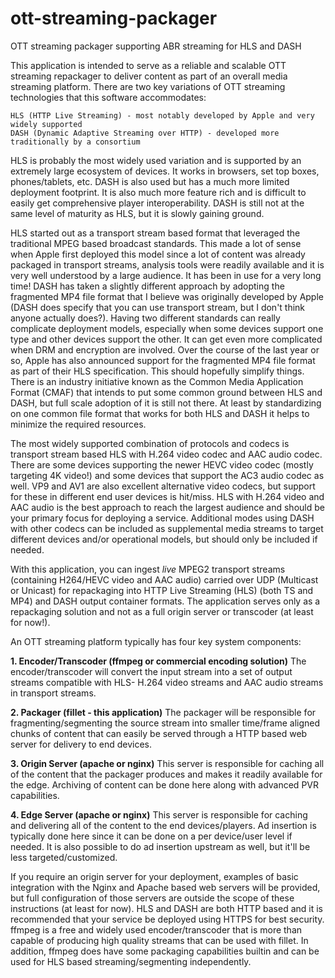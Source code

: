 # ott-streaming-packager
OTT streaming packager supporting ABR streaming for HLS and DASH

This application is intended to serve as a reliable and scalable OTT streaming repackager to deliver content as part of an overall media streaming platform. There are two key variations of OTT streaming technologies that this software accommodates:

    HLS (HTTP Live Streaming) - most notably developed by Apple and very widely supported
    DASH (Dynamic Adaptive Streaming over HTTP) - developed more traditionally by a consortium


HLS is probably the most widely used variation and is supported by an extremely large ecosystem of devices. It works in browsers, set top boxes, phones/tablets, etc. DASH is also used but has a much more limited deployment footprint. It is also much more feature rich and is difficult to easily get comprehensive player interoperability. DASH is still not at the same level of maturity as HLS, but it is slowly gaining ground.

HLS started out as a transport stream based format that leveraged the traditional MPEG based broadcast standards. This made a lot of sense when Apple first deployed this model since a lot of content was already packaged in transport streams, analysis tools were readily available and it is very well understood by a large audience. It has been in use for a very long time! DASH has taken a slightly different approach by adopting the fragmented MP4 file format that I believe was originally developed by Apple (DASH does specify that you can use transport stream, but I don't think anyone actually does?). Having two different standards can really complicate deployment models, especially when some devices support one type and other devices support the other. It can get even more complicated when DRM and encryption are involved. Over the course of the last year or so, Apple has also announced support for the fragmented MP4 file format as part of their HLS specification. This should hopefully simplify things. There is an industry initiative known as the Common Media Application Format (CMAF) that intends to put some common ground between HLS and DASH, but full scale adoption of it is still not there. At least by standardizing on one common file format that works for both HLS and DASH it helps to minimize the required resources.

The most widely supported combination of protocols and codecs is transport stream based HLS with H.264 video codec and AAC audio codec. There are some devices supporting the newer HEVC video codec (mostly targeting 4K video!) and some devices that support the AC3 audio codec as well. VP9 and AV1 are also excellent alternative video codecs, but support for these in different end user devices is hit/miss. HLS with H.264 video and AAC audio is the best approach to reach the largest audience and should be your primary focus for deploying a service. Additional modes using DASH with other codecs can be included as supplemental media streams to target different devices and/or operational models, but should only be included if needed.

With this application, you can ingest *live* MPEG2 transport streams (containing H264/HEVC video and AAC audio) carried over UDP (Multicast or Unicast) for repackaging into HTTP Live Streaming (HLS) (both TS and MP4) and DASH output container formats. The application serves only as a repackaging solution and not as a full origin server or transcoder (at least for now!).

An OTT streaming platform typically has four key system components:

**1. Encoder/Transcoder (ffmpeg or commercial encoding solution)**
The encoder/transcoder will convert the input stream into a set of output streams compatible with HLS- H.264 video streams and AAC audio streams in transport streams.

**2. Packager (fillet - this application)**
The packager will be responsible for fragmenting/segmenting the source stream into smaller time/frame aligned chunks of content that can easily be served through a HTTP based web server for delivery to end devices.

**3. Origin Server (apache or nginx)**
This server is responsible for caching all of the content that the packager produces and makes it readily available for the edge. Archiving of content can be done here along with advanced PVR capabilities.

**4. Edge Server (apache or nginx)**
This server is responsible for caching and delivering all of the content to the end devices/players. Ad insertion is typically done here since it can be done on a per device/user level if needed. It is also possible to do ad insertion upstream as well, but it'll be less targeted/customized.

If you require an origin server for your deployment, examples of basic integration with the Nginx and Apache based web servers will be provided, but full configuration of those servers are outside the scope of these instructions (at least for now). HLS and DASH are both HTTP based and it is recommended that your service be deployed using HTTPS for best security. ffmpeg is a free and widely used encoder/transcoder that is more than capable of producing high quality streams that can be used with fillet. In addition, ffmpeg does have some packaging capabilities builtin and can be used for HLS based streaming/segmenting independently.
